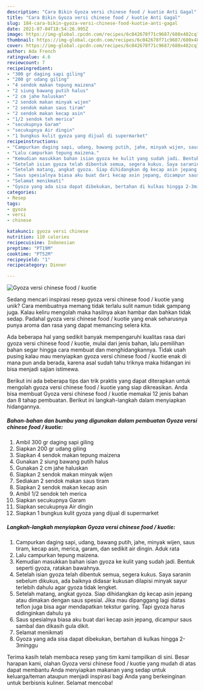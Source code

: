 ```yaml
---
description: "Cara Bikin Gyoza versi chinese food / kuotie Anti Gagal"
title: "Cara Bikin Gyoza versi chinese food / kuotie Anti Gagal"
slug: 184-cara-bikin-gyoza-versi-chinese-food-kuotie-anti-gagal
date: 2021-07-04T18:54:26.995Z
image: https://img-global.cpcdn.com/recipes/6c042678f71c9687/680x482cq70/gyoza-versi-chinese-food-kuotie-foto-resep-utama.jpg
thumbnail: https://img-global.cpcdn.com/recipes/6c042678f71c9687/680x482cq70/gyoza-versi-chinese-food-kuotie-foto-resep-utama.jpg
cover: https://img-global.cpcdn.com/recipes/6c042678f71c9687/680x482cq70/gyoza-versi-chinese-food-kuotie-foto-resep-utama.jpg
author: Ada French
ratingvalue: 4.6
reviewcount: 7
recipeingredient:
- "300 gr daging sapi giling"
- "200 gr udang giling"
- "4 sendok makan tepung maizena"
- "2 siung bawang putih halus"
- "2 cm jahe haluskan"
- "2 sendok makan minyak wijen"
- "2 sendok makan saus tiram"
- "2 sendok makan kecap asin"
- "1/2 sendok teh merica"
- "secukupnya Garam"
- "secukupnya Air dingin"
- "1 bungkus kulit gyoza yang dijual di supermarket"
recipeinstructions:
- "Campurkan daging sapi, udang, bawang putih, jahe, minyak wijen, saus tiram, kecap asin, merica, garam, dan sedikit air dingin. Aduk rata"
- "Lalu campurkan tepung maizena."
- "Kemudian masukkan bahan isian gyoza ke kulit yang sudah jadi. Bentuk seperti gyoza, ratakan bawahnya."
- "Setelah isian gyoza telah dibentuk semua, segera kukus. Saya saranin sebelum dikukus, ada baiknya didasar kukusan dilapisi minyak sayur terlebih dahulu agar gyoza tidak lengket."
- "Setelah matang, angkat gyoza. Siap dihidangkan dg kecap asin jepang atau dimakan dengan saus spesial. Jika mau dipanggang lagi diatas teflon juga bisa agar mendapatkan tekstur garing. Tapi gyoza harus didinginkan dahulu ya"
- "Saus spesialnya biasa aku buat dari kecap asin jepang, dicampur saus sambal dan dikasih gula dikit."
- "Selamat menikmati"
- "Gyoza yang ada sisa dapat dibekukan, bertahan di kulkas hingga 2-3minggu"
categories:
- Resep
tags:
- gyoza
- versi
- chinese

katakunci: gyoza versi chinese 
nutrition: 110 calories
recipecuisine: Indonesian
preptime: "PT19M"
cooktime: "PT52M"
recipeyield: "1"
recipecategory: Dinner

---
```



![Gyoza versi chinese food / kuotie](https://img-global.cpcdn.com/recipes/6c042678f71c9687/680x482cq70/gyoza-versi-chinese-food-kuotie-foto-resep-utama.jpg)

Sedang mencari inspirasi resep gyoza versi chinese food / kuotie yang unik? Cara membuatnya memang tidak terlalu sulit namun tidak gampang juga. Kalau keliru mengolah maka hasilnya akan hambar dan bahkan tidak sedap. Padahal gyoza versi chinese food / kuotie yang enak seharusnya punya aroma dan rasa yang dapat memancing selera kita.



Ada beberapa hal yang sedikit banyak mempengaruhi kualitas rasa dari gyoza versi chinese food / kuotie, mulai dari jenis bahan, lalu pemilihan bahan segar hingga cara membuat dan menghidangkannya. Tidak usah pusing kalau mau menyiapkan gyoza versi chinese food / kuotie enak di mana pun anda berada, karena asal sudah tahu triknya maka hidangan ini bisa menjadi sajian istimewa.


Berikut ini ada beberapa tips dan trik praktis yang dapat diterapkan untuk mengolah gyoza versi chinese food / kuotie yang siap dikreasikan. Anda bisa membuat Gyoza versi chinese food / kuotie memakai 12 jenis bahan dan 8 tahap pembuatan. Berikut ini langkah-langkah dalam menyiapkan hidangannya.

<!--inarticleads1-->

##### Bahan-bahan dan bumbu yang digunakan dalam pembuatan Gyoza versi chinese food / kuotie:

1. Ambil 300 gr daging sapi giling
1. Siapkan 200 gr udang giling
1. Siapkan 4 sendok makan tepung maizena
1. Gunakan 2 siung bawang putih halus
1. Gunakan 2 cm jahe haluskan
1. Siapkan 2 sendok makan minyak wijen
1. Sediakan 2 sendok makan saus tiram
1. Siapkan 2 sendok makan kecap asin
1. Ambil 1/2 sendok teh merica
1. Siapkan secukupnya Garam
1. Siapkan secukupnya Air dingin
1. Siapkan 1 bungkus kulit gyoza yang dijual di supermarket




<!--inarticleads2-->

##### Langkah-langkah menyiapkan Gyoza versi chinese food / kuotie:

1. Campurkan daging sapi, udang, bawang putih, jahe, minyak wijen, saus tiram, kecap asin, merica, garam, dan sedikit air dingin. Aduk rata
1. Lalu campurkan tepung maizena.
1. Kemudian masukkan bahan isian gyoza ke kulit yang sudah jadi. Bentuk seperti gyoza, ratakan bawahnya.
1. Setelah isian gyoza telah dibentuk semua, segera kukus. Saya saranin sebelum dikukus, ada baiknya didasar kukusan dilapisi minyak sayur terlebih dahulu agar gyoza tidak lengket.
1. Setelah matang, angkat gyoza. Siap dihidangkan dg kecap asin jepang atau dimakan dengan saus spesial. Jika mau dipanggang lagi diatas teflon juga bisa agar mendapatkan tekstur garing. Tapi gyoza harus didinginkan dahulu ya
1. Saus spesialnya biasa aku buat dari kecap asin jepang, dicampur saus sambal dan dikasih gula dikit.
1. Selamat menikmati
1. Gyoza yang ada sisa dapat dibekukan, bertahan di kulkas hingga 2-3minggu




Terima kasih telah membaca resep yang tim kami tampilkan di sini. Besar harapan kami, olahan Gyoza versi chinese food / kuotie yang mudah di atas dapat membantu Anda menyiapkan makanan yang sedap untuk keluarga/teman ataupun menjadi inspirasi bagi Anda yang berkeinginan untuk berbisnis kuliner. Selamat mencoba!
